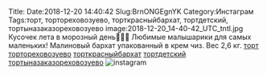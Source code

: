 Title:
Date:2018-12-20 14:40:42
Slug:BrnONGEgnYK
Category:Инстаграм
Tags:торт, тортореховозуево, торткрасныйбархат, тортдетский, тортыназаказореховозуево
image:2018-12-20_14-40-42_UTC_tntl.jpg
Кусочек лета в морозный день🌳🌻🌞 Любимые малышарики для самых маленьких!
Малиновый бархат упакованный в крем чиз. Вес 2,6 кг.  [торт]({tag}торт) [тортореховозуево]({tag}тортореховозуево) [торткрасныйбархат]({tag}торткрасныйбархат) [тортдетский]({tag}тортдетский) [тортыназаказореховозуево]({tag}тортыназаказореховозуево)
![instagram]({attach}images/2018-12-20_14-40-42_UTC.jpg)
